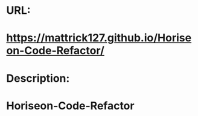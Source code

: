 # URL:

# https://mattrick127.github.io/Horiseon-Code-Refactor/

# Description:

# Horiseon-Code-Refactor
